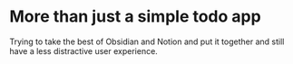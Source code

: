 # More than just a simple todo app

Trying to take the best of Obsidian and Notion and put it together and still have a less distractive user experience.

